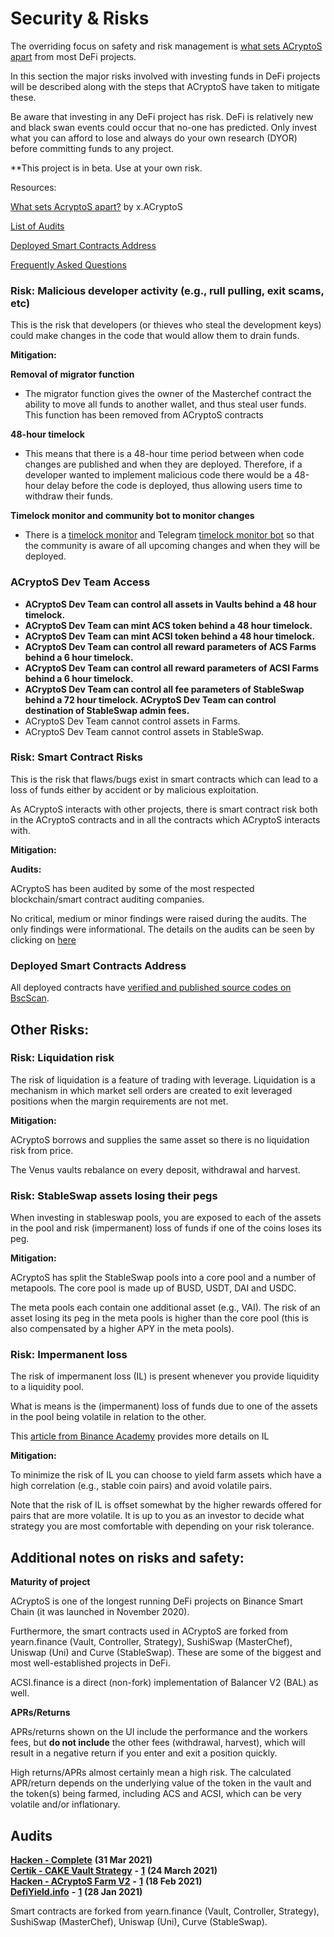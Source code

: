 # Security & Risks

The overriding focus on safety and risk management is [what sets ACryptoS apart](https://medium.com/acryptos/what-sets-acryptos-apart-d6345e2f5d7f) from most DeFi projects.

In this section the major risks involved with investing funds in DeFi projects will be described along with the steps that ACryptoS have taken to mitigate these.

Be aware that investing in any DeFi project has risk. DeFi is relatively new and black swan events could occur that no-one has predicted. Only invest what you can afford to lose and always do your own research \(DYOR\) before committing funds to any project.

\*\*This project is in beta. Use at your own risk.

Resources:

[What sets AcryptoS apart?](https://medium.com/acryptos/what-sets-acryptos-apart-d6345e2f5d7f) by x.ACryptoS

[List of Audits](security-and-risks.md#audits)

[Deployed Smart Contracts Address](security-and-risks.md#deployed-smart-contracts-address)

[Frequently Asked Questions](faq.md)

### Risk: Malicious developer activity \(e.g., rull pulling, exit scams, etc\)

This is the risk that developers \(or thieves who steal the development keys\) could make changes in the code that would allow them to drain funds.

**Mitigation:**

**Removal of migrator function**

* The migrator function gives the owner of the Masterchef contract the ability to move all funds to another wallet, and thus steal user funds. This function has been removed from ACryptoS contracts

**48-hour timelock**

* This means that there is a 48-hour time period between when code changes are published and when they are deployed. Therefore, if a developer wanted to implement malicious code there would be a 48-hour delay before the code is deployed, thus allowing users time to withdraw their funds.

**Timelock monitor and community bot to monitor changes**

* There is a [timelock monitor](https://unrekt.net/acryptos/timelock.html) and Telegram  [timelock monitor bot](https://t.me/acryptos9/59652) so that the community is aware of all upcoming changes and when they will be deployed. 

### ACryptoS Dev Team Access

* **ACryptoS Dev Team can control all assets in Vaults behind a 48 hour timelock.**
* **ACryptoS Dev Team can mint ACS token behind a 48 hour timelock.**
* **ACryptoS Dev Team can mint ACSI token behind a 48 hour timelock.**
* **ACryptoS Dev Team can control all reward parameters of ACS Farms behind a 6 hour timelock.**
* **ACryptoS Dev Team can control all reward parameters of ACSI Farms behind a 6 hour timelock.**
* **ACryptoS Dev Team can control all fee parameters of StableSwap behind a 72 hour timelock. ACryptoS Dev Team can control destination of StableSwap admin fees.**
* ACryptoS Dev Team cannot control assets in Farms.
* ACryptoS Dev Team cannot control assets in StableSwap.

### Risk: Smart Contract Risks

This is the risk that flaws/bugs exist in smart contracts which can lead to a loss of funds either by accident or by malicious exploitation.

As ACryptoS interacts with other projects, there is smart contract risk both in the ACryptoS contracts and in all the contracts which ACryptoS interacts with.

**Mitigation:**

**Audits:**

ACryptoS has been audited by some of the most respected blockchain/smart contract auditing companies.

No critical, medium or minor findings were raised during the audits. The only findings were informational. The details on the audits can be seen by clicking on [here](security-and-risks.md#audits)

### Deployed Smart Contracts Address

All deployed contracts have [verified and published source codes on BscScan](https://app.acryptos.com/contracts/).

## Other Risks:

### Risk: Liquidation risk

The risk of liquidation is a feature of trading with leverage. Liquidation is a mechanism in which market sell orders are created to exit leveraged positions when the margin requirements are not met.

**Mitigation:**

ACryptoS borrows and supplies the same asset so there is no liquidation risk from price.

The Venus vaults rebalance on every deposit, withdrawal and harvest.

### Risk: StableSwap assets losing their pegs

When investing in stableswap pools, you are exposed to each of the assets in the pool and risk \(impermanent\) loss of funds if one of the coins loses its peg.

**Mitigation:**

ACryptoS has split the StableSwap pools into a core pool and a number of metapools. The core pool is made up of BUSD, USDT, DAI and USDC.

The meta pools each contain one additional asset \(e.g., VAI\). The risk of an asset losing its peg in the meta pools is higher than the core pool \(this is also compensated by a higher APY in the meta pools\).

### Risk: Impermanent loss

The risk of impermanent loss \(IL\) is present whenever you provide liquidity to a liquidity pool.

What is means is the \(impermanent\) loss of funds due to one of the assets in the pool being volatile in relation to the other.

This [article from Binance Academy](https://academy.binance.com/en/articles/impermanent-loss-explained) provides more details on IL

**Mitigation:**

To minimize the risk of IL you can choose to yield farm assets which have a high correlation \(e.g., stable coin pairs\) and avoid volatile pairs.

Note that the risk of IL is offset somewhat by the higher rewards offered for pairs that are more volatile. It is up to you as an investor to decide what strategy you are most comfortable with depending on your risk tolerance.

## Additional notes on risks and safety:

**Maturity of project**

ACryptoS is one of the longest running DeFi projects on Binance Smart Chain \(it was launched in November 2020\).

Furthermore, the smart contracts used in ACryptoS are forked from yearn.finance \(Vault, Controller, Strategy\), SushiSwap \(MasterChef\), Uniswap \(Uni\) and Curve \(StableSwap\). These are some of the biggest and most well-established projects in DeFi.

ACSI.finance is a direct (non-fork) implementation of Balancer V2 \(BAL\) as well.

**APRs/Returns**

APRs/returns shown on the UI include the performance and the workers fees, but **do not include** the other fees \(withdrawal, harvest\), which will result in a negative return if you enter and exit a position quickly.

High returns/APRs almost certainly mean a high risk. The calculated APR/return depends on the underlying value of the token in the vault and the token\(s\) being farmed, including ACS and ACSI, which can be very volatile and/or inflationary.

## Audits

[**Hacken - Complete**](https://github.com/acryptos/acryptos-protocol/blob/main/audits/20210331-Hacken-Complete.pdf) **\(31 Mar 2021\)**  
[**Certik - CAKE Vault Strategy**](https://github.com/acryptos/acryptos-protocol/blob/main/audits/20210324-Certik-StrategyACryptoSCakeTokenTokenV2.pdf) **-** [**1**](https://www.certik.org/projects/acryptos) **\(24 March 2021\)**  
[**Hacken - ACryptoS Farm V2**](https://github.com/acryptos/acryptos-protocol/blob/main/audits/20210218-Hacken-ACryptoSFarmV2.pdf) **-** [**1**](https://hacken.io/wp-content/uploads/2021/02/20210218-Hacken-ACryptoSFarmV2.pdf) **\(18 Feb 2021\)**  
[**DefiYield.info**](https://github.com/acryptos/acryptos-protocol/blob/main/audits/20210128-defiyield.info.pdf) **-** [**1**](https://defiyield.info/assets/pdf/ACryptoS.pdf) **\(28 Jan 2021\)**

Smart contracts are forked from yearn.finance \(Vault, Controller, Strategy\), SushiSwap \(MasterChef\), Uniswap \(Uni\), Curve \(StableSwap\).

